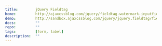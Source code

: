 ```yaml
---
title:        jQuery Fieldtag
home:         http://ajaxcssblog.com/jquery/fieldtag-watermark-inputfields/
demo:         http://sandbox.ajaxcssblog.com/jquery/jquery.fieldtag/fieldtag-demo.htm
docs:         ""
repo:         ""
tags:         [form, label]
description:  ""
---
```


